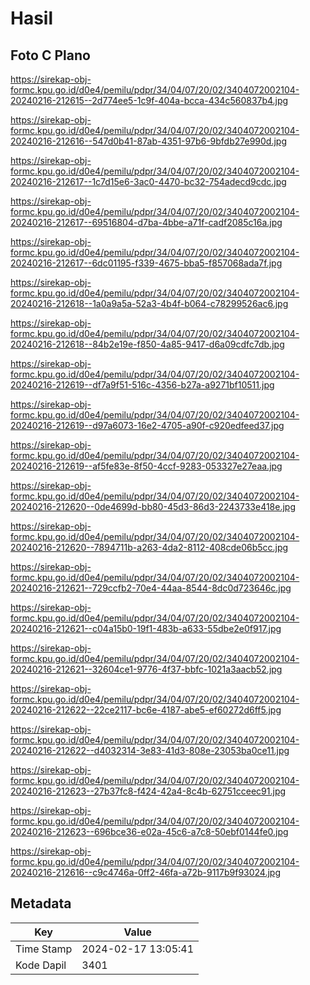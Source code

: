 # Hasil

## Foto C Plano

https://sirekap-obj-formc.kpu.go.id/d0e4/pemilu/pdpr/34/04/07/20/02/3404072002104-20240216-212615--2d774ee5-1c9f-404a-bcca-434c560837b4.jpg

https://sirekap-obj-formc.kpu.go.id/d0e4/pemilu/pdpr/34/04/07/20/02/3404072002104-20240216-212616--547d0b41-87ab-4351-97b6-9bfdb27e990d.jpg

https://sirekap-obj-formc.kpu.go.id/d0e4/pemilu/pdpr/34/04/07/20/02/3404072002104-20240216-212617--1c7d15e6-3ac0-4470-bc32-754adecd9cdc.jpg

https://sirekap-obj-formc.kpu.go.id/d0e4/pemilu/pdpr/34/04/07/20/02/3404072002104-20240216-212617--69516804-d7ba-4bbe-a71f-cadf2085c16a.jpg

https://sirekap-obj-formc.kpu.go.id/d0e4/pemilu/pdpr/34/04/07/20/02/3404072002104-20240216-212617--6dc01195-f339-4675-bba5-f857068ada7f.jpg

https://sirekap-obj-formc.kpu.go.id/d0e4/pemilu/pdpr/34/04/07/20/02/3404072002104-20240216-212618--1a0a9a5a-52a3-4b4f-b064-c78299526ac6.jpg

https://sirekap-obj-formc.kpu.go.id/d0e4/pemilu/pdpr/34/04/07/20/02/3404072002104-20240216-212618--84b2e19e-f850-4a85-9417-d6a09cdfc7db.jpg

https://sirekap-obj-formc.kpu.go.id/d0e4/pemilu/pdpr/34/04/07/20/02/3404072002104-20240216-212619--df7a9f51-516c-4356-b27a-a9271bf10511.jpg

https://sirekap-obj-formc.kpu.go.id/d0e4/pemilu/pdpr/34/04/07/20/02/3404072002104-20240216-212619--d97a6073-16e2-4705-a90f-c920edfeed37.jpg

https://sirekap-obj-formc.kpu.go.id/d0e4/pemilu/pdpr/34/04/07/20/02/3404072002104-20240216-212619--af5fe83e-8f50-4ccf-9283-053327e27eaa.jpg

https://sirekap-obj-formc.kpu.go.id/d0e4/pemilu/pdpr/34/04/07/20/02/3404072002104-20240216-212620--0de4699d-bb80-45d3-86d3-2243733e418e.jpg

https://sirekap-obj-formc.kpu.go.id/d0e4/pemilu/pdpr/34/04/07/20/02/3404072002104-20240216-212620--7894711b-a263-4da2-8112-408cde06b5cc.jpg

https://sirekap-obj-formc.kpu.go.id/d0e4/pemilu/pdpr/34/04/07/20/02/3404072002104-20240216-212621--729ccfb2-70e4-44aa-8544-8dc0d723646c.jpg

https://sirekap-obj-formc.kpu.go.id/d0e4/pemilu/pdpr/34/04/07/20/02/3404072002104-20240216-212621--c04a15b0-19f1-483b-a633-55dbe2e0f917.jpg

https://sirekap-obj-formc.kpu.go.id/d0e4/pemilu/pdpr/34/04/07/20/02/3404072002104-20240216-212621--32604ce1-9776-4f37-bbfc-1021a3aacb52.jpg

https://sirekap-obj-formc.kpu.go.id/d0e4/pemilu/pdpr/34/04/07/20/02/3404072002104-20240216-212622--22ce2117-bc6e-4187-abe5-ef60272d6ff5.jpg

https://sirekap-obj-formc.kpu.go.id/d0e4/pemilu/pdpr/34/04/07/20/02/3404072002104-20240216-212622--d4032314-3e83-41d3-808e-23053ba0ce11.jpg

https://sirekap-obj-formc.kpu.go.id/d0e4/pemilu/pdpr/34/04/07/20/02/3404072002104-20240216-212623--27b37fc8-f424-42a4-8c4b-62751cceec91.jpg

https://sirekap-obj-formc.kpu.go.id/d0e4/pemilu/pdpr/34/04/07/20/02/3404072002104-20240216-212623--696bce36-e02a-45c6-a7c8-50ebf0144fe0.jpg

https://sirekap-obj-formc.kpu.go.id/d0e4/pemilu/pdpr/34/04/07/20/02/3404072002104-20240216-212616--c9c4746a-0ff2-46fa-a72b-9117b9f93024.jpg


## Metadata

| Key        | Value               |
| ---------- | ------------------- |
| Time Stamp | 2024-02-17 13:05:41 |
| Kode Dapil | 3401                |



